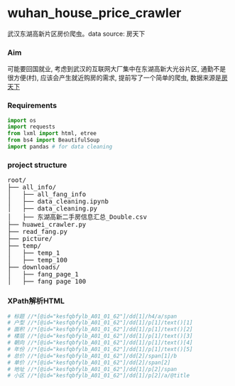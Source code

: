 # wuhan_house_price_crawler
武汉东湖高新片区房价爬虫。data source: 房天下

### Aim

可能要回国就业, 考虑到武汉的互联网大厂集中在东湖高新大光谷片区, 通勤不是很方便(村), 应该会产生就近购房的需求, 提前写了一个简单的爬虫, 数据来源是[房天下](https://wuhan.esf.fang.com/house-a013126)

### Requirements

```python
import os
import requests
from lxml import html, etree
from bs4 import BeautifulSoup
import pandas # for data cleaning
```
### project structure

<div class="highlight-none notranslate"><div class="highlight"><pre><span></span>root/
├── all_info/
│   ├── all_fang_info
│   ├── data_cleaning.ipynb
│   ├── data_cleaning.py
│   ├── 东湖高新二手房信息汇总_Double.csv
├── huawei_crawler.py
├── read_fang.py
├── picture/
├── temp/
│   ├── temp_1
│   ├── temp_100
├── downloads/
│   ├── fang_page_1
│   ├── fang_page_100
</pre></div>
</div>


### XPath解析HTML
```python
# 标题 //*[@id="kesfqbfylb_A01_01_62"]/dd[1]/h4/a/span
# 户型 //*[@id="kesfqbfylb_A01_01_62"]/dd[1]/p[1]/text()[1]
# 面积 //*[@id="kesfqbfylb_A01_01_62"]/dd[1]/p[1]/text()[2]
# 楼层 //*[@id="kesfqbfylb_A01_01_62"]/dd[1]/p[1]/text()[3]
# 朝向 //*[@id="kesfqbfylb_A01_01_62"]/dd[1]/p[1]/text()[4]
# 年份 //*[@id="kesfqbfylb_A01_01_62"]/dd[1]/p[1]/text()[5]
# 总价 //*[@id="kesfqbfylb_A01_01_62"]/dd[2]/span[1]/b
# 单价 //*[@id="kesfqbfylb_A01_01_62"]/dd[2]/span[2]
# 地址 //*[@id="kesfqbfylb_A01_01_62"]/dd[1]/p[2]/span
# 小区 //*[@id="kesfqbfylb_A01_01_62"]/dd[1]/p[2]/a/@title
```
